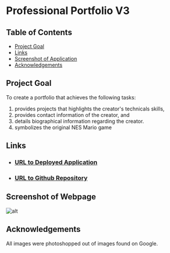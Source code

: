 # Professional Portfolio V3

## Table of Contents
- [Project Goal](##Project-Goal)
- [Links](Links)
- [Screenshot of Application](Screenshot-of-Application)
- [Acknowledgements](##Acknowledgements)

## Project Goal
To create a portfolio that achieves the following tasks: 
1. provides projects that highlights the creator's technicals skills,
2. provides contact information of the creator, and
3. details biographical information regarding the creator.
4. symbolizes the original NES Mario game

## Links
- ### [URL to Deployed Application](https://vn135766.github.io/Portfolio-v5/)
- ### [URL to Github Repository](https://github.com/VN135766/Portfolio-v5)

## Screenshot of Webpage
![alt](./assets/images/project-screenshots/chrome-capture-2022-9-11.gif)

## Acknowledgements
All images were photoshopped out of images found on Google.